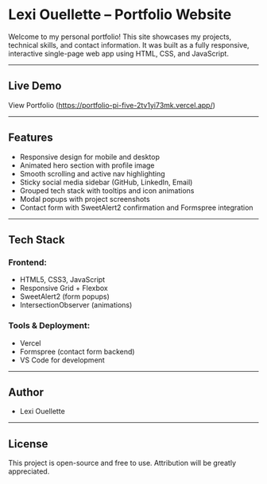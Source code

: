 # Lexi Ouellette – Portfolio Website

Welcome to my personal portfolio! This site showcases my projects, technical skills, and contact information. It was built as a fully responsive, interactive single-page web app using HTML, CSS, and JavaScript.

---

## Live Demo

View Portfolio (https://portfolio-pi-five-2tv1yi73mk.vercel.app/)  

---

## Features

- Responsive design for mobile and desktop
- Animated hero section with profile image
- Smooth scrolling and active nav highlighting
- Sticky social media sidebar (GitHub, LinkedIn, Email)
- Grouped tech stack with tooltips and icon animations
- Modal popups with project screenshots
- Contact form with SweetAlert2 confirmation and Formspree integration

---

## Tech Stack

### Frontend:
- HTML5, CSS3, JavaScript
- Responsive Grid + Flexbox
- SweetAlert2 (form popups)
- IntersectionObserver (animations)

### Tools & Deployment:
- Vercel 
- Formspree (contact form backend)
- VS Code for development

---

## Author
- Lexi Ouellette

---
## License

This project is open-source and free to use. Attribution will be greatly appreciated. 
